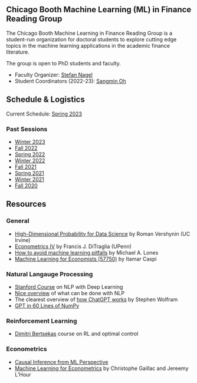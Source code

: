 ## Chicago Booth Machine Learning (ML) in Finance Reading Group

The Chicago Booth Machine Learning in Finance Reading Group is a student-run organization for doctoral students to explore cutting edge topics in the machine learning applications in the academic finance literature.

The group is open to PhD students and faculty.
- Faculty Organizer: [Stefan Nagel](https://voices.uchicago.edu/stefannagel/)
- Student Coordinators (2022-23): [Sangmin Oh](https://sangmino.github.io/)

## Schedule & Logistics
Current Schedule: [Spring 2023](2023S.md)

### Past Sessions
- [Winter 2023](2023W.md)
- [Fall 2022](2022F.md)
- [Spring 2022](2022S.md)
- [Winter 2022](2022W.md)
- [Fall 2021](2021F.md)
- [Spring 2021](2021S.md)
- [Winter 2021](2020W.md)
- [Fall 2020](2020F.md)

## Resources

### General
- [High-Dimensional Probability for Data Science](https://www.math.uci.edu/~rvershyn/teaching/hdp/hdp.html) by Roman Vershynin (UC Irvine)
- [Econometrics IV](https://ditraglia.com/econ722/) by Francis J. DiTraglia (UPenn)
- [How to avoid machine learning pitfalls](https://arxiv.org/pdf/2108.02497.pdf) by Michael A. Lones
- [Machine Learning for Economists (57750)](https://github.com/ml4econ/lecture-notes-2023/blob/master/README.md#machine-learning-for-economists-57750) by Itamar Caspi

### Natural Langauge Processing
- [Stanford Course](https://web.stanford.edu/class/cs224n/index.html#schedule) on NLP with Deep Learning
- [Nice overview](https://xcorr.net/2022/05/30/large-language-models-will-change-science) of what can be done with NLP
- The clearest overview of [how ChatGPT works](https://writings.stephenwolfram.com/2023/02/what-is-chatgpt-doing-and-why-does-it-work/) by Stephen Wolfram
- [GPT in 60 Lines of NumPy](https://jaykmody.com/blog/gpt-from-scratch/)

### Reinforcement Learning
- [Dimitri Bertsekas](http://web.mit.edu/dimitrib/www/RLbook.html) course on RL and optimal control

### Econometrics
- [Causal Inference from ML Perspective](https://www.bradyneal.com/Introduction_to_Causal_Inference-Dec17_2020-Neal.pdf)
- [Machine Learning for Econometrics](https://drive.google.com/file/d/1L_iervUBKj3RsXHLEGOtAFlyHEHpmyT4/view) by Christophe Gaillac and Jereemy L’Hour
